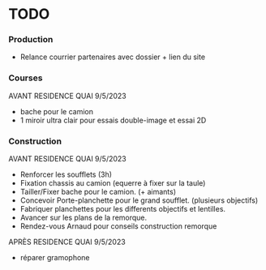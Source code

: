 # TODO


### Production

- Relance courrier partenaires avec dossier + lien du site


### Courses

AVANT RESIDENCE QUAI 9/5/2023
- bache pour le camion
- 1 miroir ultra clair pour essais double-image et essai 2D

### Construction

AVANT RESIDENCE QUAI 9/5/2023
- Renforcer les soufflets (3h)
- Fixation chassis au camion (equerre à fixer sur la taule)
- Tailler/Fixer bache pour le camion. (+ aimants)
- Concevoir Porte-planchette pour le grand soufflet. (plusieurs objectifs)
- Fabriquer planchettes pour les differents objectifs et lentilles.
- Avancer sur les plans de la remorque.
- Rendez-vous Arnaud pour conseils construction remorque

APRÈS RESIDENCE QUAI 9/5/2023
- réparer gramophone
